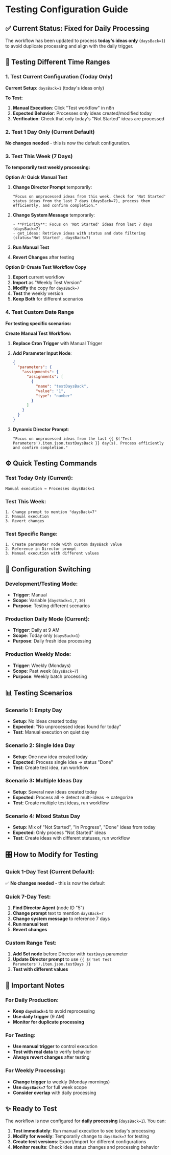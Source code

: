 # Testing Configuration Guide

## ✅ **Current Status: Fixed for Daily Processing**

The workflow has been updated to process **today's ideas only** (`daysBack=1`) to avoid duplicate processing and align with the daily trigger.

## 🧪 **Testing Different Time Ranges**

### 1. Test Current Configuration (Today Only)
**Current Setup**: `daysBack=1` (today's ideas only)

**To Test:**
1. **Manual Execution**: Click "Test workflow" in n8n
2. **Expected Behavior**: Processes only ideas created/modified today
3. **Verification**: Check that only today's "Not Started" ideas are processed

### 2. Test 1 Day Only (Current Default)
**No changes needed** - this is now the default configuration.

### 3. Test This Week (7 Days)
**To temporarily test weekly processing:**

**Option A: Quick Manual Test**
1. **Change Director Prompt** temporarily:
   ```
   "Focus on unprocessed ideas from this week. Check for 'Not Started' status ideas from the last 7 days (daysBack=7), process them efficiently, and confirm completion."
   ```

2. **Change System Message** temporarily:
   ```
   - **Priority**: Focus on 'Not Started' ideas from last 7 days (daysBack=7)
   - get_ideas: Retrieve ideas with status and date filtering (status='Not Started', daysBack=7)
   ```

3. **Run Manual Test**
4. **Revert Changes** after testing

**Option B: Create Test Workflow Copy**
1. **Export** current workflow
2. **Import** as "Weekly Test Version"
3. **Modify** the copy for `daysBack=7`
4. **Test** the weekly version
5. **Keep Both** for different scenarios

### 4. Test Custom Date Range
**For testing specific scenarios:**

**Create Manual Test Workflow:**
1. **Replace Cron Trigger** with Manual Trigger
2. **Add Parameter Input Node**:
   ```json
   {
     "parameters": {
       "assignments": {
         "assignments": [
           {
             "name": "testDaysBack",
             "value": "1",
             "type": "number"
           }
         ]
       }
     }
   }
   ```

3. **Dynamic Director Prompt**:
   ```
   "Focus on unprocessed ideas from the last {{ $('Test Parameters').item.json.testDaysBack }} day(s). Process efficiently and confirm completion."
   ```

## ⚙️ **Quick Testing Commands**

### Test Today Only (Current):
```
Manual execution → Processes daysBack=1
```

### Test This Week:
```
1. Change prompt to mention "daysBack=7"
2. Manual execution
3. Revert changes
```

### Test Specific Range:
```
1. Create parameter node with custom daysBack value
2. Reference in Director prompt
3. Manual execution with different values
```

## 🔄 **Configuration Switching**

### Development/Testing Mode:
- **Trigger**: Manual
- **Scope**: Variable (`daysBack=1,7,30`)
- **Purpose**: Testing different scenarios

### Production Daily Mode (Current):
- **Trigger**: Daily at 9 AM
- **Scope**: Today only (`daysBack=1`)
- **Purpose**: Daily fresh idea processing

### Production Weekly Mode:
- **Trigger**: Weekly (Mondays)
- **Scope**: Past week (`daysBack=7`)
- **Purpose**: Weekly batch processing

## 📊 **Testing Scenarios**

### Scenario 1: Empty Day
- **Setup**: No ideas created today
- **Expected**: "No unprocessed ideas found for today"
- **Test**: Manual execution on quiet day

### Scenario 2: Single Idea Day
- **Setup**: One new idea created today
- **Expected**: Process single idea → status "Done"
- **Test**: Create test idea, run workflow

### Scenario 3: Multiple Ideas Day
- **Setup**: Several new ideas created today
- **Expected**: Process all → detect multi-ideas → categorize
- **Test**: Create multiple test ideas, run workflow

### Scenario 4: Mixed Status Day
- **Setup**: Mix of "Not Started", "In Progress", "Done" ideas from today
- **Expected**: Only process "Not Started" ideas
- **Test**: Create ideas with different statuses, run workflow

## 🎛️ **How to Modify for Testing**

### Quick 1-Day Test (Current Default):
✅ **No changes needed** - this is now the default

### Quick 7-Day Test:
1. **Find Director Agent** (node ID "5")
2. **Change prompt** text to mention `daysBack=7`
3. **Change system message** to reference 7 days
4. **Run manual test**
5. **Revert changes**

### Custom Range Test:
1. **Add Set node** before Director with `testDays` parameter
2. **Update Director prompt** to use `{{ $('Set Test Parameters').item.json.testDays }}`
3. **Test with different values**

## 🚨 **Important Notes**

### For Daily Production:
- **Keep `daysBack=1`** to avoid reprocessing
- **Use daily trigger** (9 AM)
- **Monitor for duplicate processing**

### For Testing:
- **Use manual trigger** to control execution
- **Test with real data** to verify behavior
- **Always revert changes** after testing

### For Weekly Processing:
- **Change trigger** to weekly (Monday mornings)
- **Use `daysBack=7`** for full week scope
- **Consider overlap** with daily processing

## ✨ **Ready to Test**

The workflow is now configured for **daily processing** (`daysBack=1`). You can:

1. **Test immediately**: Run manual execution to see today's processing
2. **Modify for weekly**: Temporarily change to `daysBack=7` for testing
3. **Create test versions**: Export/import for different configurations
4. **Monitor results**: Check idea status changes and processing behavior 